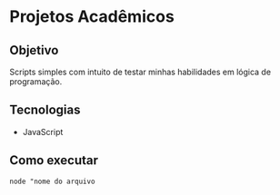 # Projetos Acadêmicos

## Objetivo
Scripts simples com intuito de testar minhas habilidades em lógica de programação.

## Tecnologias
- JavaScript

## Como executar
`node "nome do arquivo`

